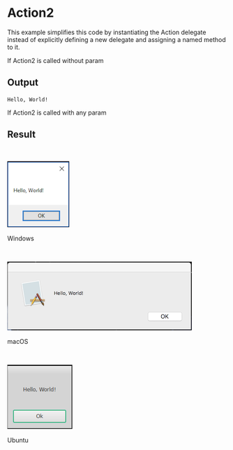 # Action2
This example simplifies this code by instantiating the Action<T> delegate instead of explicitly defining a new delegate and assigning a named method to it.

If Action2 is called without param
## Output
```
Hello, World!
```

If Action2 is called with any param
## Result
<BR>

![GitHub Logo](../../../Documentations/Images/Examples/Core/Action2W.png)
<p align="left">Windows</p>
<BR>

![GitHub Logo](../../../Documentations/Images/Examples/Core/Action2M.png)
<p align="left">macOS</p>
<BR>

![GitHub Logo](../../../Documentations/Images/Examples/Core/Action2U.png)
<p align="left">Ubuntu</p>
<BR>
